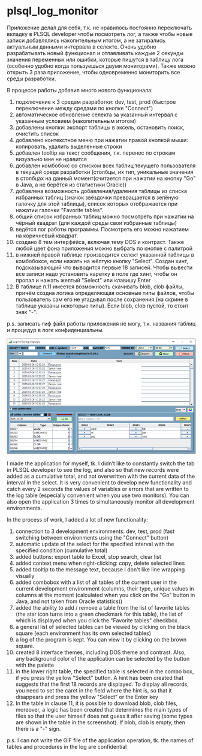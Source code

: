 # plsql_log_monitor

Приложение делал для себя, т.к. не нравилось постоянно переключать вкладку в PLSQL developer чтобы посмотреть лог, 
а также чтобы новые записи добавлялись накопительным итогом, а не затирались актуальным данными интервала в селекте. 
Очень удобно разрабатывать новый функционал и отлавливать каждые 2 секунды значения переменных или ошибки, которые пишутся в таблицу лога (особенно удобно когда пользуешься двумя мониторами). Также можно открыть 3 раза приложение, чтобы одновременно мониторить все среды разработки.

В процессе работы добавил много нового функционала:
1) подключение к 3 средам разработки: dev, test, prod (быстрое переключение между средами по кнопке "Connect")
2) автоматическое обновление селекта за указанный интервал с указанным условием (накопительным итогом)
3) добавлены кнопки: экспорт таблицы в эксель, остановить поиск, очистить список
4) добавлено контекстное меню при нажатии правой кнопкой мыши: копировать, удалить выделенные строки
5) добавлен tooltip на текст сообщения, т.к. перенос по строкам визуально мне не нравится
6) добавлен комбобокс со списком всех таблиц текущего пользователя в текущей среде разработки (столбцы, их тип, уникальные значения в столбцах на данный момент(считается при нажатии на кнопку "Go" в Java, а не берётся из статистики Oracle))
7) добавлена возможность добавления/удаления таблицы из списка избранных таблиц (значок звёздочки превращается в зелёную галочку для этой таблицы), список которых отображается при нажатии галочки "Favorite tables".
8) общий список избранных таблиц можно посмотреть при нажатии на чёрный квадрат (для каждой среды свои избранные таблицы)
9) ведётся лог работы программы. Посмотреть его можно нажатием на коричневый квадрат.
10) создано 8 тем интерфейса, включая тему DOS и контраст. Также любой цвет фона приложения можно выбрать по кнопке с палитрой
11) в нижней правой таблице производится селект указанной таблицы в комбобоксе, если нажать на жёлтую кнопку "Select". Создан хинт, подсказывающий что выводится первые 18 записей. Чтобы вывести все записи надо установить каретку в поле где хинт, чтобы он пропал и нажать желтый "Select" или клавишу Enter
12) В таблице п.11 имеется возможность скачивать blob, clob файлы, причём создна логика определяющая основные типы файлов, чтобы пользователь сам его не угадывал после сохранения (на скрине в таблице указаны некоторые типы). Если blob, clob пустой, то стоит знак "-".

p.s. записать гиф файл работы приложения не могу, т.к. названия таблиц и процедур в логе конфиденциальны.

![Image alt](https://github.com/mrprogre/plsql_log_monitor/blob/master/GUI.png) 

I made the application for myself, tk. I didn’t like to constantly switch the tab in PLSQL developer to see the log, and also so that new records were added as a cumulative total, and not overwritten with the current data of the interval in the select. It is very convenient to develop new functionality and catch every 2 seconds the values ​​of variables or errors that are written to the log table (especially convenient when you use two monitors). You can also open the application 3 times to simultaneously monitor all development environments.

In the process of work, I added a lot of new functionality:
1) connection to 3 development environments: dev, test, prod (fast switching between environments using the "Connect" button)
2) automatic update of the select for the specified interval with the specified condition (cumulative total)
3) added buttons: export table to Excel, stop search, clear list
4) added context menu when right-clicking: copy, delete selected lines
5) added tooltip to the message text, because I don't like line wrapping visually
6) added combobox with a list of all tables of the current user in the current development environment (columns, their type, unique values ​​in columns at the moment (calculated when you click on the "Go" button in Java, and not taken from Oracle statistics))
7) added the ability to add / remove a table from the list of favorite tables (the star icon turns into a green checkmark for this table), the list of which is displayed when you click the "Favorite tables" checkbox.
8) a general list of selected tables can be viewed by clicking on the black square (each environment has its own selected tables)
9) a log of the program is kept. You can view it by clicking on the brown square.
10) created 8 interface themes, including DOS theme and contrast. Also, any background color of the application can be selected by the button with the palette
11) in the lower right table, the specified table is selected in the combo box, if you press the yellow "Select" button. A hint has been created that suggests that the first 18 records are displayed. To display all records, you need to set the caret in the field where the hint is, so that it disappears and press the yellow "Select" or the Enter key
12) In the table in clause 11, it is possible to download blob, clob files, moreover, a logic has been created that determines the main types of files so that the user himself does not guess it after saving (some types are shown in the table in the screenshot). If blob, clob is empty, then there is a "-" sign.

p.s. I can not write the GIF file of the application operation, tk. the names of tables and procedures in the log are confidential

